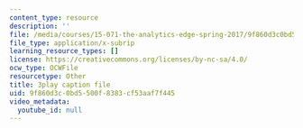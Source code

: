 ```yaml
---
content_type: resource
description: ''
file: /media/courses/15-071-the-analytics-edge-spring-2017/9f860d3c0bd5500f8383cf53aaf7f445_CROEh9u0VLM.vtt
file_type: application/x-subrip
learning_resource_types: []
license: https://creativecommons.org/licenses/by-nc-sa/4.0/
ocw_type: OCWFile
resourcetype: Other
title: 3play caption file
uid: 9f860d3c-0bd5-500f-8383-cf53aaf7f445
video_metadata:
  youtube_id: null
---
```

